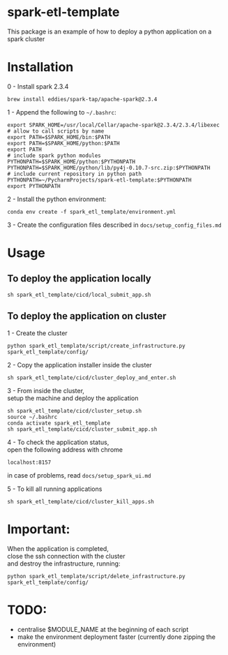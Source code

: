 # spark-etl-template
This package is an example of how to deploy 
a python application on a spark cluster

# Installation
0 - Install spark 2.3.4 
```
brew install eddies/spark-tap/apache-spark@2.3.4
```

1 - Append the following to `~/.bashrc`:
```
export SPARK_HOME=/usr/local/Cellar/apache-spark@2.3.4/2.3.4/libexec
# allow to call scripts by name
export PATH=$SPARK_HOME/bin:$PATH
export PATH=$SPARK_HOME/python:$PATH
export PATH
# include spark python modules
PYTHONPATH=$SPARK_HOME/python:$PYTHONPATH
PYTHONPATH=$SPARK_HOME/python/lib/py4j-0.10.7-src.zip:$PYTHONPATH
# include current repository in python path
PYTHONPATH=~/PycharmProjects/spark-etl-template:$PYTHONPATH 
export PYTHONPATH
```

2 - Install the python environment:
```
conda env create -f spark_etl_template/environment.yml
```
3 - Create the configuration files described in `docs/setup_config_files.md`

# Usage
## To deploy the application locally
```
sh spark_etl_template/cicd/local_submit_app.sh
```

## To deploy the application on cluster
1 - Create the cluster
```
python spark_etl_template/script/create_infrastructure.py spark_etl_template/config/
```
2 - Copy the application installer inside the cluster
```
sh spark_etl_template/cicd/cluster_deploy_and_enter.sh
```
3 - From inside the cluster,  
setup the machine and deploy the application
```
sh spark_etl_template/cicd/cluster_setup.sh
source ~/.bashrc
conda activate spark_etl_template 
sh spark_etl_template/cicd/cluster_submit_app.sh
```

4 - To check the application status,  
open the following address with chrome
```
localhost:8157
```
in case of problems, read `docs/setup_spark_ui.md`

5 - To kill all running applications
```
sh spark_etl_template/cicd/cluster_kill_apps.sh
```

# Important:
When the application is completed,  
close the ssh connection with the cluster  
and destroy the infrastructure, running:
```
python spark_etl_template/script/delete_infrastructure.py spark_etl_template/config/
```

# TODO:
- centralise $MODULE_NAME at the beginning of each script
- make the environment deployment faster (currently done zipping the environment)